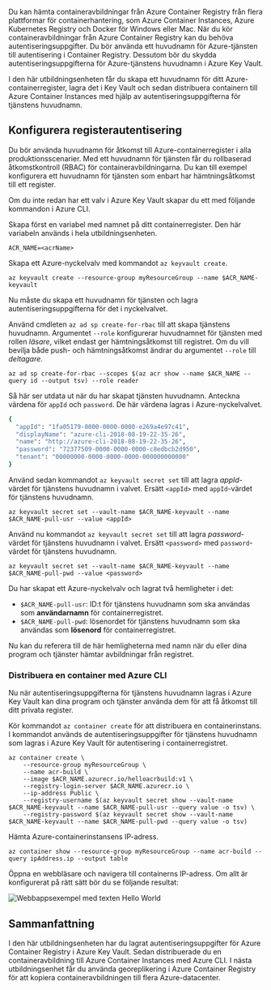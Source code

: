 Du kan hämta containeravbildningar från Azure Container Registry från flera plattformar för containerhantering, som Azure Container Instances, Azure Kubernetes Registry och Docker för Windows eller Mac. När du kör containeravbildningar från Azure Container Registry kan du behöva autentiseringsuppgifter. Du bör använda ett huvudnamn för Azure-tjänsten till autentisering i Container Registry. Dessutom bör du skydda autentiseringsuppgifterna för Azure-tjänstens huvudnamn i Azure Key Vault.

I den här utbildningsenheten får du skapa ett huvudnamn för ditt Azure-containerregister, lagra det i Key Vault och sedan distribuera containern till Azure Container Instances med hjälp av autentiseringsuppgifterna för tjänstens huvudnamn.

## <a name="configure-registry-authentication"></a>Konfigurera registerautentisering

Du bör använda huvudnamn för åtkomst till Azure-containerregister i alla produktionsscenarier. Med ett huvudnamn för tjänsten får du rollbaserad åtkomstkontroll (RBAC) för containeravbildningarna. Du kan till exempel konfigurera ett huvudnamn för tjänsten som enbart har hämtningsåtkomst till ett register.

Om du inte redan har ett valv i Azure Key Vault skapar du ett med följande kommandon i Azure CLI.

Skapa först en variabel med namnet på ditt containerregister. Den här variabeln används i hela utbildningsenheten.

```azurecli
ACR_NAME=<acrName>
```

Skapa ett Azure-nyckelvalv med kommandot `az keyvault create`.

```azurecli
az keyvault create --resource-group myResourceGroup --name $ACR_NAME-keyvault
```

Nu måste du skapa ett huvudnamn för tjänsten och lagra autentiseringsuppgifterna för det i nyckelvalvet.

Använd cmdleten `az ad sp create-for-rbac` till att skapa tjänstens huvudnamn. Argumentet `--role` konfigurerar huvudnamnet för tjänsten med rollen *läsare*, vilket endast ger hämtningsåtkomst till registret. Om du vill bevilja både push- och hämtningsåtkomst ändrar du argumentet `--role` till *deltagare*.

```azurecli
az ad sp create-for-rbac --scopes $(az acr show --name $ACR_NAME --query id --output tsv) --role reader
```

Så här ser utdata ut när du har skapat tjänsten huvudnamn. Anteckna värdena för `appId` och `password`. De här värdena lagras i Azure-nyckelvalvet.

```bash
{
  "appId": "1fa05179-0000-0000-0000-e269a4e97c41",
  "displayName": "azure-cli-2018-08-19-22-35-26",
  "name": "http://azure-cli-2018-08-19-22-35-26",
  "password": "72377509-0000-0000-0000-c8edbcb2d950",
  "tenant": "00000000-0000-0000-0000-000000000000"
}
```

Använd sedan kommandot `az keyvault secret set` till att lagra *appId*-värdet för tjänstens huvudnamn i valvet. Ersätt `<appId>` med `appId`-värdet för tjänstens huvudnamn.

```azurecli
az keyvault secret set --vault-name $ACR_NAME-keyvault --name $ACR_NAME-pull-usr --value <appId>
```

Använd nu kommandot `az keyvault secret set` till att lagra *password*-värdet för tjänstens huvudnamn i valvet. Ersätt `<password>` med `password`-värdet för tjänstens huvudnamn.

```azurecli
az keyvault secret set --vault-name $ACR_NAME-keyvault --name $ACR_NAME-pull-pwd --value <password>
```

Du har skapat ett Azure-nyckelvalv och lagrat två hemligheter i det:

* `$ACR_NAME-pull-usr`: ID:t för tjänstens huvudnamn som ska användas som **användarnamn** för containerregistret.
* `$ACR_NAME-pull-pwd`: lösenordet för tjänstens huvudnamn som ska användas som **lösenord** för containerregistret.

Nu kan du referera till de här hemligheterna med namn när du eller dina program och tjänster hämtar avbildningar från registret.

### <a name="deploy-a-container-with-azure-cli"></a>Distribuera en container med Azure CLI

Nu när autentiseringsuppgifterna för tjänstens huvudnamn lagras i Azure Key Vault kan dina program och tjänster använda dem för att få åtkomst till ditt privata register.

Kör kommandot `az container create` för att distribuera en containerinstans. I kommandot används de autentiseringsuppgifter för tjänstens huvudnamn som lagras i Azure Key Vault för autentisering i containerregistret.

```azurecli
az container create \
    --resource-group myResourceGroup \
    --name acr-build \
    --image $ACR_NAME.azurecr.io/helloacrbuild:v1 \
    --registry-login-server $ACR_NAME.azurecr.io \
    --ip-address Public \
    --registry-username $(az keyvault secret show --vault-name $ACR_NAME-keyvault --name $ACR_NAME-pull-usr --query value -o tsv) \
    --registry-password $(az keyvault secret show --vault-name $ACR_NAME-keyvault --name $ACR_NAME-pull-pwd --query value -o tsv)
```

Hämta Azure-containerinstansens IP-adress.

```azurecli
az container show --resource-group myResourceGroup --name acr-build --query ipAddress.ip --output table
```

Öppna en webbläsare och navigera till containerns IP-adress. Om allt är konfigurerat på rätt sätt bör du se följande resultat:

![Webbappsexempel med texten Hello World](../media/hello.png)

## <a name="summary"></a>Sammanfattning

I den här utbildningsenheten har du lagrat autentiseringsuppgifter för Azure Container Registry i Azure Key Vault. Sedan distribuerade du en containeravbildning till Azure Container Instances med Azure CLI. I nästa utbildningsenhet får du använda georeplikering i Azure Container Registry för att kopiera containeravbildningen till flera Azure-datacenter.
